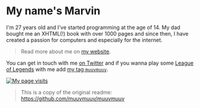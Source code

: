 # My name's Marvin

I'm <age>27</age> years old and I've started programming at the age of 14. My dad bought
me an XHTML(!) book with over 1000 pages and since then, I have created a passion for
computers and especially for the internet.

> Read more about me on [my website](https://marvin.digital/about).

You can get in touch with me [on Twitter](https://twitter.com/muuvmuuv) and if you wanna
play some [League of Legends](https://leagueoflegends.com/) with me add
[my tag `muuvmuuv`](https://lolprofile.net/summoner/euw/muuvmuuv).

[![My page visits](https://visits.github.marvin.digital/image.svg)](https://simpleanalytics.com/visits.github.marvin.digital)

> This is a copy of the original readme: https://github.com/muuvmuuv/muuvmuuv
